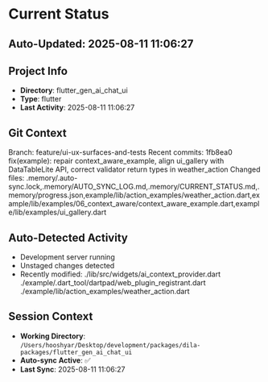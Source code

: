 # Current Status

## Auto-Updated: 2025-08-11 11:06:27

## Project Info
- **Directory**: flutter_gen_ai_chat_ui
- **Type**: flutter
- **Last Activity**: 2025-08-11 11:06:27

## Git Context
Branch: feature/ui-ux-surfaces-and-tests
Recent commits:
1fb8ea0 fix(example): repair context_aware_example, align ui_gallery with DataTableLite API, correct validator return types in weather_action
Changed files: .memory/.auto-sync.lock,.memory/AUTO_SYNC_LOG.md,.memory/CURRENT_STATUS.md,.memory/progress.json,example/lib/action_examples/weather_action.dart,example/lib/examples/06_context_aware/context_aware_example.dart,example/lib/examples/ui_gallery.dart

## Auto-Detected Activity

- Development server running
- Unstaged changes detected
- Recently modified: ./lib/src/widgets/ai_context_provider.dart
./example/.dart_tool/dartpad/web_plugin_registrant.dart
./example/lib/action_examples/weather_action.dart

## Session Context
- **Working Directory**: `/Users/hooshyar/Desktop/development/packages/dila-packages/flutter_gen_ai_chat_ui`
- **Auto-sync Active**: ✅
- **Last Sync**: 2025-08-11 11:06:27

